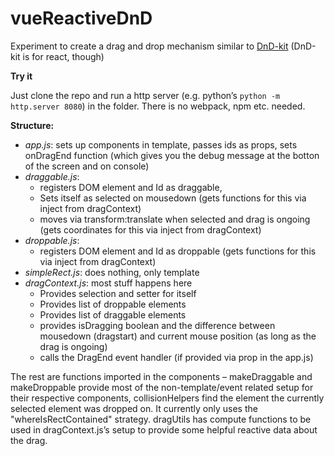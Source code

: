 # vueReactiveDnD

Experiment to create a drag and drop mechanism similar to [DnD-kit](https://github.com/clauderic/dnd-kit/) (DnD-kit is for react, though)

**Try it**

Just clone the repo and run a http server (e.g. python’s `python -m http.server 8080`) in the folder. There is no webpack, npm etc. needed. 

**Structure:**

* _app.js_: sets up components in template, passes ids as props, sets onDragEnd function (which gives you the debug message at the botton of the screen and on console)
* _draggable.js_:
   * registers DOM element and Id as draggable, 
   * Sets itself as selected on mousedown (gets functions for this via inject from dragContext)
   * moves via transform:translate when selected and drag is ongoing (gets coordinates for this via inject from dragContext)
* _droppable.js_: 
   * registers DOM element and Id as droppable (gets functions for this via inject from dragContext)
* _simpleRect.js_:  does nothing, only template
* _dragContext.js_: most stuff happens here
   * Provides selection and setter for itself
   * Provides list of droppable elements 
   * Provides list of draggable elements
   * provides isDragging boolean and the difference between mousedown (dragstart) and current mouse position (as long as the drag is ongoing) 
   * calls the DragEnd event handler (if provided via prop in the app.js) 

The rest are functions imported in the components – makeDraggable and makeDroppable provide most of the non-template/event related setup for their respective components, collisionHelpers find the element the currently selected element was dropped on. It currently only uses the "whereIsRectContained" strategy. dragUtils has compute functions to be used in dragContext.js’s setup to provide some helpful reactive data about the drag. 